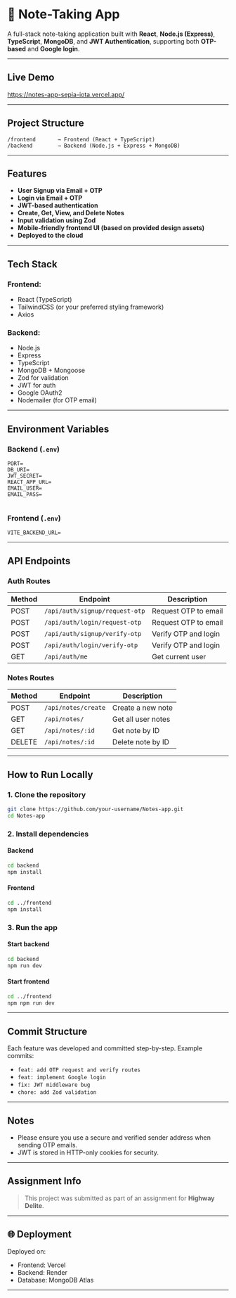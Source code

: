 # 📝 Note-Taking App

A full-stack note-taking application built with **React**, **Node.js (Express)**, **TypeScript**, **MongoDB**, and **JWT Authentication**, supporting both **OTP-based** and **Google login**.

---

## Live Demo

https://notes-app-sepia-iota.vercel.app/

---

## Project Structure

```
/frontend       → Frontend (React + TypeScript)
/backend        → Backend (Node.js + Express + MongoDB)
```

---

## Features

* **User Signup via Email + OTP**
* **Login via Email + OTP**
* **JWT-based authentication**
* **Create, Get, View, and Delete Notes**
* **Input validation using Zod**
* **Mobile-friendly frontend UI (based on provided design assets)**
* **Deployed to the cloud**

---

## Tech Stack

### Frontend:

* React (TypeScript)
* TailwindCSS (or your preferred styling framework)
* Axios

### Backend:

* Node.js
* Express
* TypeScript
* MongoDB + Mongoose
* Zod for validation
* JWT for auth
* Google OAuth2
* Nodemailer (for OTP email)

---

## Environment Variables

### Backend (`.env`)

```env
PORT=
DB_URI=
JWT_SECRET=
REACT_APP_URL=
EMAIL_USER=
EMAIL_PASS=


```
### Frontend (`.env`)

```env
VITE_BACKEND_URL=
```

---

## API Endpoints

### Auth Routes

| Method | Endpoint                         | Description          |
| ------ | ---------------------------------| -------------------- |
| POST   | `/api/auth/signup/request-otp`   | Request OTP to email |
| POST   | `/api/auth/login/request-otp`    | Request OTP to email |
| POST   | `/api/auth/signup/verify-otp`    | Verify OTP and login |
| POST   | `/api/auth/login/verify-otp`     | Verify OTP and login |
| GET    | `/api/auth/me`                   | Get current user     |

### Notes Routes

| Method | Endpoint            | Description        |
| ------ | ------------------- | ------------------ |
| POST   | `/api/notes/create` | Create a new note  |
| GET    | `/api/notes/`       | Get all user notes |
| GET    | `/api/notes/:id`    | Get note by ID     |
| DELETE | `/api/notes/:id`    | Delete note by ID  |

---

## How to Run Locally

### 1. Clone the repository

```bash
git clone https://github.com/your-username/Notes-app.git
cd Notes-app
```

### 2. Install dependencies

#### Backend

```bash
cd backend
npm install
```

#### Frontend

```bash
cd ../frontend
npm install
```

### 3. Run the app

#### Start backend

```bash
cd backend
npm run dev
```

#### Start frontend

```bash
cd ../frontend
npm npm run dev
```

---

## Commit Structure

Each feature was developed and committed step-by-step. Example commits:

* `feat: add OTP request and verify routes`
* `feat: implement Google login`
* `fix: JWT middleware bug`
* `chore: add Zod validation`

---

## Notes

* Please ensure you use a secure and verified sender address when sending OTP emails.
* JWT is stored in HTTP-only cookies for security.

---

## Assignment Info

> This project was submitted as part of an assignment for **Highway Delite**.

---

## 🌐 Deployment

Deployed on:

* Frontend: Vercel 
* Backend: Render 
* Database: MongoDB Atlas

---

